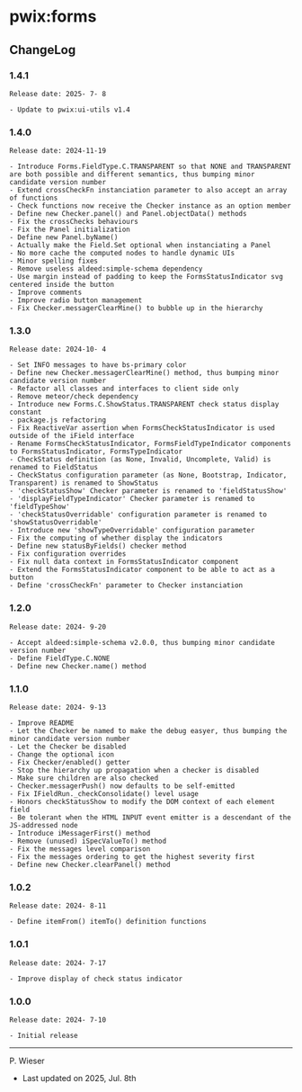 # pwix:forms

## ChangeLog

### 1.4.1

    Release date: 2025- 7- 8

    - Update to pwix:ui-utils v1.4

### 1.4.0

    Release date: 2024-11-19

    - Introduce Forms.FieldType.C.TRANSPARENT so that NONE and TRANSPARENT are both possible and different semantics, thus bumping minor candidate version number
    - Extend crossCheckFn instanciation parameter to also accept an array of functions
    - Check functions now receive the Checker instance as an option member
    - Define new Checker.panel() and Panel.objectData() methods
    - Fix the crossChecks behaviours
    - Fix the Panel initialization
    - Define new Panel.byName()
    - Actually make the Field.Set optional when instanciating a Panel
    - No more cache the computed nodes to handle dynamic UIs
    - Minor spelling fixes
    - Remove useless aldeed:simple-schema dependency
    - Use margin instead of padding to keep the FormsStatusIndicator svg centered inside the button
    - Improve comments
    - Improve radio button management
    - Fix Checker.messagerClearMine() to bubble up in the hierarchy

### 1.3.0

    Release date: 2024-10- 4

    - Set INFO messages to have bs-primary color
    - Define new Checker.messagerClearMine() method, thus bumping minor candidate version number
    - Refactor all classes and interfaces to client side only
    - Remove meteor/check dependency
    - Introduce new Forms.C.ShowStatus.TRANSPARENT check status display constant
    - package.js refactoring
    - Fix ReactiveVar assertion when FormsCheckStatusIndicator is used outside of the iField interface
    - Rename FormsCheckStatusIndicator, FormsFieldTypeIndicator components to FormsStatusIndicator, FormsTypeIndicator
    - CheckStatus definition (as None, Invalid, Uncomplete, Valid) is renamed to FieldStatus
    - CheckStatus configuration parameter (as None, Bootstrap, Indicator, Transparent) is renamed to ShowStatus
    - 'checkStatusShow' Checker parameter is renamed to 'fieldStatusShow'
    - 'displayFieldTypeIndicator' Checker parameter is renamed to 'fieldTypeShow'
    - 'checkStatusOverridable' configuration parameter is renamed to 'showStatusOverridable'
    - Introduce new 'showTypeOverridable' configuration parameter
    - Fix the computing of whether display the indicators
    - Define new statusByFields() checker method
    - Fix configuration overrides
    - Fix null data context in FormsStatusIndicator component
    - Extend the FormsStatusIndicator component to be able to act as a button
    - Define 'crossCheckFn' parameter to Checker instanciation

### 1.2.0

    Release date: 2024- 9-20

    - Accept aldeed:simple-schema v2.0.0, thus bumping minor candidate version number
    - Define FieldType.C.NONE
    - Define new Checker.name() method

### 1.1.0

    Release date: 2024- 9-13

    - Improve README
    - Let the Checker be named to make the debug easyer, thus bumping the minor candidate version number
    - Let the Checker be disabled
    - Change the optional icon
    - Fix Checker/enabled() getter
    - Stop the hierarchy up propagation when a checker is disabled
    - Make sure children are also checked
    - Checker.messagerPush() now defaults to be self-emitted
    - Fix IFieldRun._checkConsolidate() level usage
    - Honors checkStatusShow to modify the DOM context of each element field
    - Be tolerant when the HTML INPUT event emitter is a descendant of the JS-addressed node
    - Introduce iMessagerFirst() method
    - Remove (unused) iSpecValueTo() method
    - Fix the messages level comparison
    - Fix the messages ordering to get the highest severity first
    - Define new Checker.clearPanel() method

### 1.0.2

    Release date: 2024- 8-11

    - Define itemFrom() itemTo() definition functions

### 1.0.1

    Release date: 2024- 7-17

    - Improve display of check status indicator

### 1.0.0

    Release date: 2024- 7-10

    - Initial release

---
P. Wieser
- Last updated on 2025, Jul. 8th